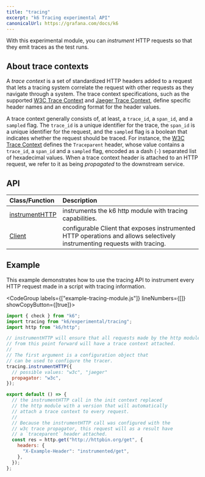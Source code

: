 ```yaml
---
title: "tracing"
excerpt: "k6 Tracing experimental API"
canonicalUrl: https://grafana.com/docs/k6
---
```


<ExperimentalBlockquote />


With this experimental module, you can _instrument_ HTTP requests so that they emit traces as the test runs.

## About trace contexts

A _trace context_ is a set of standardized HTTP headers added to a request that lets a tracing system correlate the request with other requests as they navigate through a system. The trace context specifications, such as the supported [W3C Trace Context](https://www.w3.org/TR/trace-context/) and [Jaeger Trace Context](https://www.jaegertracing.io/docs/1.21/client-libraries/#propagation-format), define specific header names and an encoding format for the header values.

A trace context generally consists of, at least, a `trace_id`, a `span_id`, and a `sampled` flag. The `trace_id` is a unique identifier for the trace, the `span_id` is a unique identifier for the request, and the `sampled` flag is a boolean that indicates whether the request should be traced. For instance, the [W3C Trace Context](https://www.w3.org/TR/trace-context/) defines the `Traceparent` header, whose value contains a `trace_id`, a `span_id` and a `sampled` flag, encoded as a dash (`-`) separated list of hexadecimal values. When a trace context header is attached to an HTTP request, we refer to it as being _propagated_ to the downstream service.

## API

| Class/Function                                                           | Description                                                                                                               |
| :----------------------------------------------------------------------- | :------------------------------------------------------------------------------------------------------------------------ |
| [instrumentHTTP](/javascript-api/k6-experimental/tracing/instrumenthttp) | instruments the k6 http module with tracing capabilities.                                                                 |
| [Client](/javascript-api/k6-experimental/tracing/client)                 | configurable Client that exposes instrumented HTTP operations and allows selectively instrumenting requests with tracing. |

## Example

This example demonstrates how to use the tracing API to instrument every HTTP request made in a script with tracing information.

<CodeGroup labels={["example-tracing-module.js"]} lineNumbers={[]} showCopyButton={[true]}>

```javascript
import { check } from "k6";
import tracing from "k6/experimental/tracing";
import http from "k6/http";

// instrumentHTTP will ensure that all requests made by the http module
// from this point forward will have a trace context attached.
//
// The first argument is a configuration object that
// can be used to configure the tracer.
tracing.instrumentHTTP({
  // possible values: "w3c", "jaeger"
  propagator: "w3c",
});

export default () => {
  // the instrumentHTTP call in the init context replaced
  // the http module with a version that will automatically
  // attach a trace context to every request.
  //
  // Because the instrumentHTTP call was configured with the
  // w3c trace propagator, this request will as a result have
  // a `traceparent` header attached.
  const res = http.get("http://httpbin.org/get", {
    headers: {
      "X-Example-Header": "instrumented/get",
    },
  });
};
```

</CodeGroup>